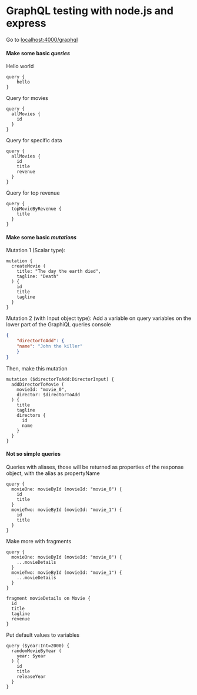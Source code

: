 # GraphQL testing with node.js and express

Go to [localhost:4000/graphql](localhost:4000/graphql)

#### Make some basic *queries*

Hello world
```
query {
    hello
}
```

Query for movies
```
query {
  allMovies {
    id
  }
}
```

Query for specific data
```
query {
  allMovies {
    id
    title
    revenue
  }
}
```

Query for top revenue
```
query {
  topMovieByRevenue {
    title
  }
}
```

#### Make some basic *mutations*

Mutation 1 (Scalar type):
```
mutation {
  createMovie (
    title: "The day the earth died",
    tagline: "Death"
  ) {
    id
    title
    tagline
  }
}
```

Mutation 2 (with Input object type):
Add a variable on query variables on the lower part of the GraphiQL queries console
```json
{
	"directorToAdd": {
  	"name": "John the killer"
	}
}
```

Then, make this mutation
```
mutation ($directorToAdd:DirectorInput) {
  addDirectorToMovie (
    movieId: "movie_0",
    director: $directorToAdd
  ) {
    title
    tagline
    directors {
      id
      name
    }
  }
}
``` 

#### Not so simple queries
Queries with aliases, those will be returned as properties of the response object, with the alias as propertyName
```
query {
  movieOne: movieById (movieId: "movie_0") {
    id
    title
  } 
  movieTwo: movieById (movieId: "movie_1") {
    id
    title
  }
}
```

Make more with fragments
```
query {
  movieOne: movieById (movieId: "movie_0") {
    ...movieDetails
  } 
  movieTwo: movieById (movieId: "movie_1") {
    ...movieDetails
  }
}

fragment movieDetails on Movie {
  id
  title
  tagline
  revenue
}
```

Put default values to variables
```
query ($year:Int=2000) {
  randomMovieByYear (
    year: $year
  ) {
    id
    title
    releaseYear
  }
}
```